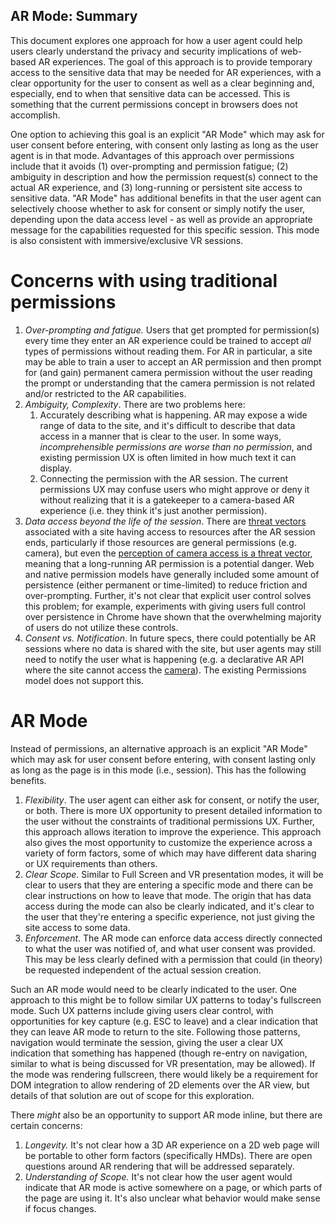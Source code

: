 
## AR Mode: Summary

This document explores one approach for how a user agent could help users clearly understand the privacy and security implications of web-based AR experiences. The goal of this approach is to provide temporary access to the sensitive data that may be needed for AR experiences, with a clear opportunity for the user to consent as well as a clear beginning and, especially, end to when that sensitive data can be accessed. This is something that the current permissions concept in browsers does not accomplish.

One option to achieving this goal is an explicit "AR Mode" which may ask for user consent before entering, with consent only lasting as long as the user agent is in that mode. Advantages of this approach over permissions include that it avoids (1) over-prompting and permission fatigue; (2) ambiguity in description and how the permission request(s) connect to the actual AR experience, and (3) long-running or persistent site access to sensitive data. "AR Mode" has additional benefits in that the user agent can selectively choose whether to ask for consent or simply notify the user, depending upon the data access level -  as well as provide an appropriate message for the capabilities requested for this specific session. This mode is also consistent with immersive/exclusive VR sessions.

# Concerns with using traditional permissions

1.  _Over-prompting and fatigue._ Users that get prompted for permission(s) every time they enter an AR experience could be trained to accept _all_ types of permissions without reading them. For AR in particular, a site may be able to train a user to accept an AR permission and then prompt for (and gain) permanent camera permission without the user reading the prompt or understanding that the camera permission is not related and/or restricted to the AR capabilities.
2.  _Ambiguity, Complexity_. There are two problems here:
    1.  Accurately describing what is happening. AR may expose a wide range of data to the site, and it's difficult to describe that data access in a manner that is clear to the user. In some ways, _incomprehensible permissions are worse than no permission_, and existing permission UX is often limited in how much text it can display.
    2.  Connecting the permission with the AR session. The current permissions UX may confuse users who might approve or deny it without realizing that it is a gatekeeper to a camera-based AR experience (i.e. they think it's just another permission).
3.  _Data access beyond the life of the session_. There are [threat vectors](https://github.com/immersive-web/privacy-and-security/issues/6) associated with a site having access to resources after the AR session ends, particularly if those resources are general permissions (e.g. camera), but even the [perception of camera access is a threat vector](https://github.com/immersive-web/privacy-and-security/issues/3), meaning that a long-running AR permission is a potential danger. Web and native permission models have generally included some amount of persistence (either permanent or time-limited) to reduce friction and over-prompting. Further, it's not clear that explicit user control solves this problem; for example, experiments with giving users full control over persistence in Chrome have shown that the overwhelming majority of users do not utilize these controls.
4.  _Consent vs. Notification_. In future specs, there could potentially be AR sessions where no data is shared with the site, but user agents may still need to notify the user what is happening (e.g. a declarative AR API where the site cannot access the [camera](https://github.com/immersive-web/privacy-and-security/issues/3)). The existing Permissions model does not support this.

# AR Mode

Instead of permissions, an alternative approach is an explicit "AR Mode" which may ask for user consent before entering, with consent lasting only as long as the page is in this mode (i.e., session). This has the following benefits.

1.  _Flexibility_. The user agent can either ask for consent, or notify the user, or both. There is more UX opportunity to present detailed information to the user without the constraints of traditional permissions UX. Further, this approach allows iteration to improve the experience. This approach also gives the most opportunity to customize the experience across a variety of form factors, some of which may have different data sharing or UX requirements than others.
2.  _Clear Scope_. Similar to Full Screen and VR presentation modes, it will be clear to users that they are entering a specific mode and there can be clear instructions on how to leave that mode. The origin that has data access during the mode can also be clearly indicated, and it's clear to the user that they're entering a specific experience, not just giving the site access to some data.
3.  _Enforcement_. The AR mode can enforce data access directly connected to what the user was notified of, and what user consent was provided. This may be less clearly defined with a permission that could (in theory) be requested independent of the actual session creation.

Such an AR mode would need to be clearly indicated to the user. One approach to this might be to follow similar UX patterns to today's fullscreen mode. Such UX patterns include giving users clear control, with opportunities for key capture (e.g. ESC to leave) and a clear indication that they can leave AR mode to return to the site. Following those patterns, navigation would terminate the session, giving the user a clear UX indication that something has happened (though re-entry on navigation, similar to what is being discussed for VR presentation, may be allowed). If the mode was rendering fullscreen, there would likely be a requirement for DOM integration to allow rendering of 2D elements over the AR view, but details of that solution are out of scope for this exploration.

There _might_ also be an opportunity to support AR mode inline, but there are certain concerns:

1.  _Longevity._ It's not clear how a 3D AR experience on a 2D web page will be portable to other form factors (specifically HMDs). There are open questions around AR rendering that will be addressed separately.
2.  _Understanding of Scope._ It's not clear how the user agent would indicate that AR mode is active somewhere on a page, or which parts of the page are using it. It's also unclear what behavior would make sense if focus changes.
